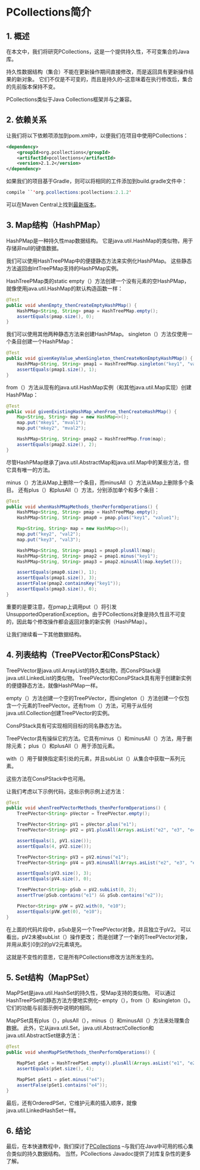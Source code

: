 # PCollections简介

## 1. 概述
在本文中，我们将研究PCollections，这是一个提供持久性，不可变集合的Java库。

持久性数据结构（集合）不能在更新操作期间直接修改，而是返回具有更新操作结果的新对象。 它们不仅是不可变的，而且是持久的–这意味着在执行修改后，集合的先前版本保持不变。


PCollections类似于Java Collections框架并与之兼容。

## 2. 依赖关系
让我们将以下依赖项添加到pom.xml中，以便我们在项目中使用PCollections：

```xml
<dependency>
    <groupId>org.pcollections</groupId>
    <artifactId>pcollections</artifactId>
    <version>2.1.2</version>
</dependency>
```

如果我们的项目基于Gradle，则可以将相同的工件添加到build.gradle文件中：

```java
compile ``'org.pcollections:pcollections:2.1.2'
```

可以在Maven Central上找到[最新版本](https://search.maven.org/classic/#search%7Cga%7C1%7Ca%3A%22pcollections%22%20g%3A%22org.pcollections%22)。

## 3. Map结构（HashPMap）

HashPMap是一种持久性map数据结构。 它是java.util.HashMap的类似物，用于存储非null的键值数据。

我们可以使用HashTreePMap中的便捷静态方法来实例化HashPMap。 这些静态方法返回由IntTreePMap支持的HashPMap实例。

HashTreePMap类的static empty（）方法创建一个没有元素的空HashPMap，就像使用java.util.HashMap的默认构造函数一样：

```java
@Test
public void whenEmpty_thenCreateEmptyHashPMap() {
    HashPMap<String, String> pmap = HashTreePMap.empty();
    assertEquals(pmap.size(), 0);
}
```

我们可以使用其他两种静态方法来创建HashPMap。 singleton（）方法仅使用一个条目创建一个HashPMap：

```java
@Test
public void givenKeyValue_whenSingleton_thenCreateNonEmptyHashPMap() {
    HashPMap<String, String> pmap1 = HashTreePMap.singleton("key1", "value1");
    assertEquals(pmap1.size(), 1);
}
```

from（）方法从现有的java.util.HashMap实例（和其他java.util.Map实现）创建HashPMap：

```java
@Test
public void givenExistingHashMap_whenFrom_thenCreateHashPMap() {
    Map<String, String> map = new HashMap<>();
    map.put("mkey1", "mval1");
    map.put("mkey2", "mval2");

    HashPMap<String, String> pmap2 = HashTreePMap.from(map);
    assertEquals(pmap2.size(), 2);
}
```

尽管HashPMap继承了java.util.AbstractMap和java.util.Map中的某些方法，但它具有唯一的方法。

minus（）方法从Map上删除一个条目，而minusAll（）方法从Map上删除多个条目。 还有plus（）和plusAll（）方法，分别添加单个和多个条目：

```java
@Test
public void whenHashPMapMethods_thenPerformOperations() {
    HashPMap<String, String> pmap = HashTreePMap.empty();
    HashPMap<String, String> pmap0 = pmap.plus("key1", "value1");

    Map<String, String> map = new HashMap<>();
    map.put("key2", "val2");
    map.put("key3", "val3");

    HashPMap<String, String> pmap1 = pmap0.plusAll(map);
    HashPMap<String, String> pmap2 = pmap1.minus("key1");
    HashPMap<String, String> pmap3 = pmap2.minusAll(map.keySet());

    assertEquals(pmap0.size(), 1);
    assertEquals(pmap1.size(), 3);
    assertFalse(pmap2.containsKey("key1"));
    assertEquals(pmap3.size(), 0);
}
```

重要的是要注意，在pmap上调用put（）将引发UnsupportedOperationException。由于PCollections对象是持久性且不可变的，因此每个修改操作都会返回对象的新实例（HashPMap）。

让我们继续看一下其他数据结构。

## 4. 列表结构（TreePVector和ConsPStack）
TreePVector是java.util.ArrayList的持久类似物，而ConsPStack是java.util.LinkedList的类似物。 TreePVector和ConsPStack具有用于创建新实例的便捷静态方法，就像HashPMap一样。

empty（）方法创建一个空的TreePVector，而singleton（）方法创建一个仅包含一个元素的TreePVector。还有from（）方法，可用于从任何java.util.Collection创建TreePVector的实例。

ConsPStack具有可实现相同目标的同名静态方法。

TreePVector具有操纵它的方法。它具有minus（）和minusAll（）方法，用于删除元素； plus（）和plusAll（）用于添加元素。

with（）用于替换指定索引处的元素，并且subList（）从集合中获取一系列元素。

这些方法在ConsPStack中也可用。

让我们考虑以下示例代码，这些示例示例上述方法：

```java
@Test
public void whenTreePVectorMethods_thenPerformOperations() {
    TreePVector<String> pVector = TreePVector.empty();

    TreePVector<String> pV1 = pVector.plus("e1");
    TreePVector<String> pV2 = pV1.plusAll(Arrays.asList("e2", "e3", "e4"));

    assertEquals(1, pV1.size());
    assertEquals(4, pV2.size());

    TreePVector<String> pV3 = pV2.minus("e1");
    TreePVector<String> pV4 = pV3.minusAll(Arrays.asList("e2", "e3", "e4"));

    assertEquals(pV3.size(), 3);
    assertEquals(pV4.size(), 0);

    TreePVector<String> pSub = pV2.subList(0, 2);
    assertTrue(pSub.contains("e1") && pSub.contains("e2"));

    PVector<String> pVW = pV2.with(0, "e10");
    assertEquals(pVW.get(0), "e10");
}
```

在上面的代码片段中，pSub是另一个TreePVector对象，并且独立于pV2。 可以看出，pV2未被subList（）操作更改； 而是创建了一个新的TreePVector对象，并用从索引0到2的pV2元素填充。


这就是不变性的意思，它是所有PCollections修改方法所发生的。

## 5. Set结构（MapPSet）
MapPSet是java.util.HashSet的持久性，受Map支持的类似物。 可以通过HashTreePSet的静态方法方便地实例化– empty（），from（）和singleton（）。 它们的功能与前面示例中说明的相同。

MapPSet具有plus（），plusAll（），minus（）和minusAll（）方法来处理集合数据。 此外，它从java.util.Set，java.util.AbstractCollection和java.util.AbstractSet继承方法：

```java
@Test
public void whenMapPSetMethods_thenPerformOperations() {

    MapPSet pSet = HashTreePSet.empty().plusAll(Arrays.asList("e1", "e2", "e3", "e4"));
    assertEquals(pSet.size(), 4);

    MapPSet pSet1 = pSet.minus("e4");
    assertFalse(pSet1.contains("e4"));
}
```

最后，还有OrderedPSet，它维护元素的插入顺序，就像java.util.LinkedHashSet一样。

## 6. 结论
最后，在本快速教程中，我们探讨了[PCollections](https://www.javadoc.io/doc/org.pcollections/pcollections/2.1.2) –与我们在Java中可用的核心集合类似的持久数据结构。 当然，PCollections Javadoc提供了对库复杂性的更多了解。